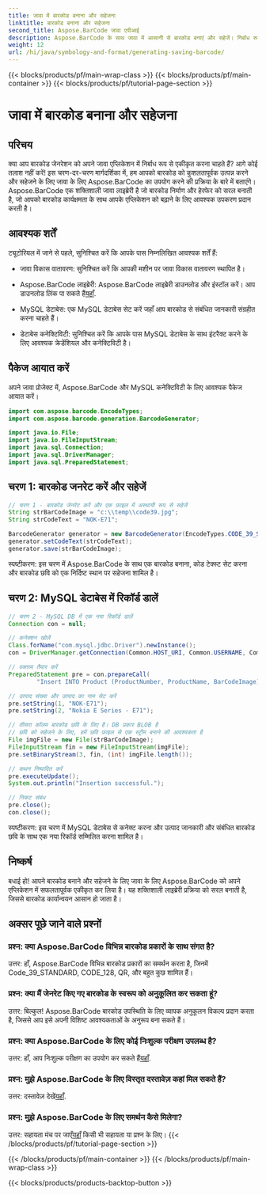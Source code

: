 ```yaml
---
title: जावा में बारकोड बनाना और सहेजना
linktitle: बारकोड बनाना और सहेजना
second_title: Aspose.BarCode जावा एपीआई
description: Aspose.BarCode के साथ जावा में आसानी से बारकोड बनाएं और सहेजें। निर्बाध रूप से एकीकृत करें, उपस्थिति को अनुकूलित करें और व्यापक बारकोड समर्थन का आनंद लें।
weight: 12
url: /hi/java/symbology-and-format/generating-saving-barcode/
---
```


{{< blocks/products/pf/main-wrap-class >}}
{{< blocks/products/pf/main-container >}}
{{< blocks/products/pf/tutorial-page-section >}}

# जावा में बारकोड बनाना और सहेजना


## परिचय

क्या आप बारकोड जेनरेशन को अपने जावा एप्लिकेशन में निर्बाध रूप से एकीकृत करना चाहते हैं? आगे कोई तलाश नहीं करें! इस चरण-दर-चरण मार्गदर्शिका में, हम आपको बारकोड को कुशलतापूर्वक उत्पन्न करने और सहेजने के लिए जावा के लिए Aspose.BarCode का उपयोग करने की प्रक्रिया के बारे में बताएंगे। Aspose.BarCode एक शक्तिशाली जावा लाइब्रेरी है जो बारकोड निर्माण और हेरफेर को सरल बनाती है, जो आपको बारकोड कार्यक्षमता के साथ आपके एप्लिकेशन को बढ़ाने के लिए आवश्यक उपकरण प्रदान करती है।

## आवश्यक शर्तें

ट्यूटोरियल में जाने से पहले, सुनिश्चित करें कि आपके पास निम्नलिखित आवश्यक शर्तें हैं:

- जावा विकास वातावरण: सुनिश्चित करें कि आपकी मशीन पर जावा विकास वातावरण स्थापित है।

- Aspose.BarCode लाइब्रेरी: Aspose.BarCode लाइब्रेरी डाउनलोड और इंस्टॉल करें। आप डाउनलोड लिंक पा सकते हैं[यहाँ](https://releases.aspose.com/barcode/java/).

- MySQL डेटाबेस: एक MySQL डेटाबेस सेट करें जहाँ आप बारकोड से संबंधित जानकारी संग्रहीत करना चाहते हैं।

- डेटाबेस कनेक्टिविटी: सुनिश्चित करें कि आपके पास MySQL डेटाबेस के साथ इंटरैक्ट करने के लिए आवश्यक क्रेडेंशियल और कनेक्टिविटी है।

## पैकेज आयात करें

अपने जावा प्रोजेक्ट में, Aspose.BarCode और MySQL कनेक्टिविटी के लिए आवश्यक पैकेज आयात करें।

```java
import com.aspose.barcode.EncodeTypes;
import com.aspose.barcode.generation.BarcodeGenerator;

import java.io.File;
import java.io.FileInputStream;
import java.sql.Connection;
import java.sql.DriverManager;
import java.sql.PreparedStatement;
```

## चरण 1: बारकोड जनरेट करें और सहेजें

```java
// चरण 1 - बारकोड जेनरेट करें और एक फ़ाइल में अस्थायी रूप से सहेजें
String strBarCodeImage = "c:\\temp\\code39.jpg";
String strCodeText = "NOK-E71";

BarcodeGenerator generator = new BarcodeGenerator(EncodeTypes.CODE_39_STANDARD);
generator.setCodeText(strCodeText);
generator.save(strBarCodeImage);
```

स्पष्टीकरण: इस चरण में Aspose.BarCode के साथ एक बारकोड बनाना, कोड टेक्स्ट सेट करना और बारकोड छवि को एक निर्दिष्ट स्थान पर सहेजना शामिल है।

## चरण 2: MySQL डेटाबेस में रिकॉर्ड डालें

```java
// चरण 2 - MySQL DB में एक नया रिकॉर्ड डालें
Connection con = null;

// कनेक्शन खोलें
Class.forName("com.mysql.jdbc.Driver").newInstance();
con = DriverManager.getConnection(Common.HOST_URI, Common.USERNAME, Common.PASSWORD);

// वक्तव्य तैयार करें
PreparedStatement pre = con.prepareCall(
        "Insert INTO Product (ProductNumber, ProductName, BarCodeImage) " + "VALUES (?, ?, ?) ");

// उत्पाद संख्या और उत्पाद का नाम सेट करें
pre.setString(1, "NOK-E71");
pre.setString(2, "Nokia E Series - E71");

// तीसरा कॉलम बारकोड छवि के लिए है। DB प्रकार BLOB है
// छवि को सहेजने के लिए, हमें छवि फ़ाइल से एक स्ट्रीम बनाने की आवश्यकता है
File imgFile = new File(strBarCodeImage);
FileInputStream fin = new FileInputStream(imgFile);
pre.setBinaryStream(3, fin, (int) imgFile.length());

// कथन निष्पादित करें
pre.executeUpdate();
System.out.println("Insertion successful.");

// निकट संबंध
pre.close();
con.close();
```

स्पष्टीकरण: इस चरण में MySQL डेटाबेस से कनेक्ट करना और उत्पाद जानकारी और संबंधित बारकोड छवि के साथ एक नया रिकॉर्ड सम्मिलित करना शामिल है।

## निष्कर्ष

बधाई हो! आपने बारकोड बनाने और सहेजने के लिए जावा के लिए Aspose.BarCode को अपने एप्लिकेशन में सफलतापूर्वक एकीकृत कर लिया है। यह शक्तिशाली लाइब्रेरी प्रक्रिया को सरल बनाती है, जिससे बारकोड कार्यान्वयन आसान हो जाता है।

## अक्सर पूछे जाने वाले प्रश्नों

### प्रश्न: क्या Aspose.BarCode विभिन्न बारकोड प्रकारों के साथ संगत है?
उत्तर: हाँ, Aspose.BarCode विभिन्न बारकोड प्रकारों का समर्थन करता है, जिनमें Code_39_STANDARD, CODE_128, QR, और बहुत कुछ शामिल हैं।

### प्रश्न: क्या मैं जेनरेट किए गए बारकोड के स्वरूप को अनुकूलित कर सकता हूं?
उत्तर: बिल्कुल! Aspose.BarCode बारकोड उपस्थिति के लिए व्यापक अनुकूलन विकल्प प्रदान करता है, जिससे आप इसे अपनी विशिष्ट आवश्यकताओं के अनुरूप बना सकते हैं।

### प्रश्न: क्या Aspose.BarCode के लिए कोई निःशुल्क परीक्षण उपलब्ध है?
 उत्तर: हाँ, आप निःशुल्क परीक्षण का उपयोग कर सकते हैं[यहाँ](https://releases.aspose.com/).

### प्रश्न: मुझे Aspose.BarCode के लिए विस्तृत दस्तावेज़ कहां मिल सकते हैं?
 उत्तर: दस्तावेज़ देखें[यहाँ](https://reference.aspose.com/barcode/java/).

### प्रश्न: मुझे Aspose.BarCode के लिए समर्थन कैसे मिलेगा?
 उत्तर: सहायता मंच पर जाएँ[यहाँ](https://forum.aspose.com/c/barcode/13) किसी भी सहायता या प्रश्न के लिए।
{{< /blocks/products/pf/tutorial-page-section >}}

{{< /blocks/products/pf/main-container >}}
{{< /blocks/products/pf/main-wrap-class >}}

{{< blocks/products/products-backtop-button >}}
